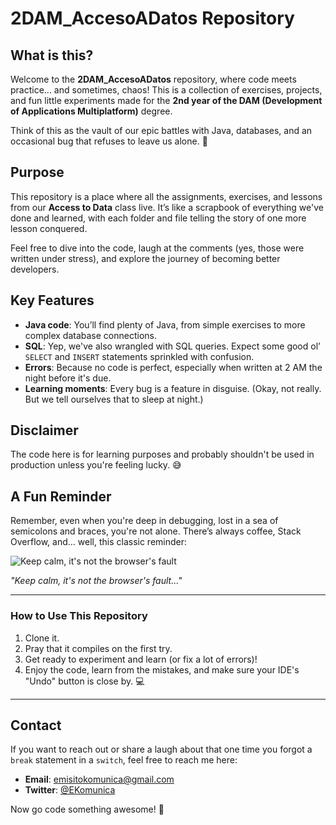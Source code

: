 # 2DAM_AccesoADatos Repository

## What is this?

Welcome to the **2DAM_AccesoADatos** repository, where code meets practice... and sometimes, chaos! This is a collection of exercises, projects, and fun little experiments made for the **2nd year of the DAM (Development of Applications Multiplatform)** degree.

Think of this as the vault of our epic battles with Java, databases, and an occasional bug that refuses to leave us alone. 🐛

## Purpose

This repository is a place where all the assignments, exercises, and lessons from our **Access to Data** class live. It’s like a scrapbook of everything we've done and learned, with each folder and file telling the story of one more lesson conquered.

Feel free to dive into the code, laugh at the comments (yes, those were written under stress), and explore the journey of becoming better developers.

## Key Features

- **Java code**: You’ll find plenty of Java, from simple exercises to more complex database connections.
- **SQL**: Yep, we've also wrangled with SQL queries. Expect some good ol’ `SELECT` and `INSERT` statements sprinkled with confusion.
- **Errors**: Because no code is perfect, especially when written at 2 AM the night before it's due.
- **Learning moments**: Every bug is a feature in disguise. (Okay, not really. But we tell ourselves that to sleep at night.)

## Disclaimer

The code here is for learning purposes and probably shouldn't be used in production unless you're feeling lucky. 😅

## A Fun Reminder

Remember, even when you're deep in debugging, lost in a sea of semicolons and braces, you're not alone. There’s always coffee, Stack Overflow, and... well, this classic reminder:

![Keep calm, it's not the browser's fault](https://www.otakukan.com/wp-content/uploads/2020/01/Chrome-1.jpg)

*"Keep calm, it's not the browser's fault..."*

---

### How to Use This Repository

1. Clone it.
2. Pray that it compiles on the first try.
3. Get ready to experiment and learn (or fix a lot of errors)!
4. Enjoy the code, learn from the mistakes, and make sure your IDE's "Undo" button is close by. 💻

---

## Contact

If you want to reach out or share a laugh about that one time you forgot a `break` statement in a `switch`, feel free to reach me here:

- **Email**: emisitokomunica@gmail.com
- **Twitter**: [@EKomunica](https://x.com/EKomunica)

Now go code something awesome! 🚀
